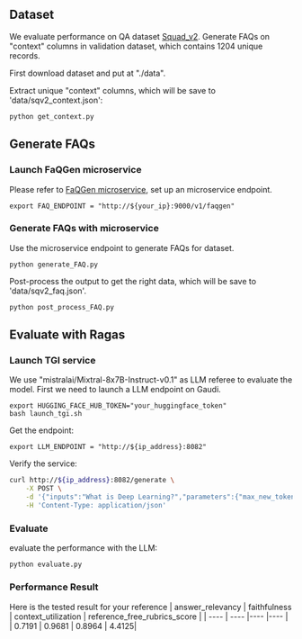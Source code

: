 ## Dataset 
We evaluate performance on QA dataset [Squad_v2](https://huggingface.co/datasets/rajpurkar/squad_v2). Generate FAQs on "context" columns in validation dataset, which contains 1204 unique records.

First download dataset and put at "./data".

Extract unique "context" columns, which will be save to 'data/sqv2_context.json':
```
python get_context.py
```

## Generate FAQs

### Launch FaQGen microservice
Please refer to [FaQGen microservice](https://github.com/opea-project/GenAIComps/tree/main/comps/llms/faq-generation/tgi), set up an microservice endpoint.
```
export FAQ_ENDPOINT = "http://${your_ip}:9000/v1/faqgen"
```

### Generate FAQs with microservice
Use the microservice endpoint to generate FAQs for dataset.
```
python generate_FAQ.py
```

Post-process the output to get the right data, which will be save to 'data/sqv2_faq.json'.
```
python post_process_FAQ.py
```

## Evaluate with Ragas

### Launch TGI service
We use "mistralai/Mixtral-8x7B-Instruct-v0.1" as LLM referee to evaluate the model. First we need to launch a LLM endpoint on Gaudi.
```
export HUGGING_FACE_HUB_TOKEN="your_huggingface_token"
bash launch_tgi.sh
```
Get the endpoint:
```
export LLM_ENDPOINT = "http://${ip_address}:8082"
```

Verify the service:
```bash
curl http://${ip_address}:8082/generate \
    -X POST \
    -d '{"inputs":"What is Deep Learning?","parameters":{"max_new_tokens":128}}' \
    -H 'Content-Type: application/json'
```

### Evaluate
evaluate the performance with the LLM:
```
python evaluate.py
```

### Performance Result
Here is the tested result for your reference
|  answer_relevancy   | faithfulness  | context_utilization | reference_free_rubrics_score |
|  ----  | ----  |----  |----  |
| 0.7191	| 0.9681	| 0.8964 |	4.4125|
